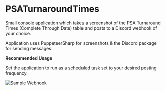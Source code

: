 # PSATurnaroundTimes

Small console application which takes a screenshot of the PSA Turnaround Times (Complete Through Date) table and posts to a Discord webhook of your choice.

Application uses PuppeteerSharp for screenshots & the Discord package for sending messages.

**Recommended Usage**

Set the application to run as a scheduled task set to your desired posting frequency.

![Sample Webhook](https://i.imgur.com/SJxS9Sr.png)
